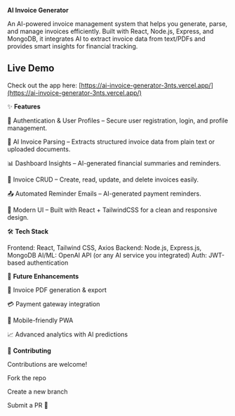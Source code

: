 **AI Invoice Generator**

An AI-powered invoice management system that helps you generate, parse, and manage invoices efficiently. Built with React, Node.js, Express, and MongoDB, it integrates AI to extract invoice data from text/PDFs and provides smart insights for financial tracking.

## Live Demo
Check out the app here: [https://ai-invoice-generator-3nts.vercel.app/](https://ai-invoice-generator-3nts.vercel.app/)


✨ **Features**

🔐 Authentication & User Profiles – Secure user registration, login, and profile management.

📄 AI Invoice Parsing – Extracts structured invoice data from plain text or uploaded documents.

📊 Dashboard Insights – AI-generated financial summaries and reminders.

💾 Invoice CRUD – Create, read, update, and delete invoices easily.

📤 Automated Reminder Emails – AI-generated payment reminders.

🎨 Modern UI – Built with React + TailwindCSS for a clean and responsive design.


🛠️ **Tech Stack**

Frontend: React, Tailwind CSS, Axios
Backend: Node.js, Express.js, MongoDB
AI/ML: OpenAI API (or any AI service you integrated)
Auth: JWT-based authentication

🧠 **Future Enhancements**

📑 Invoice PDF generation & export

💳 Payment gateway integration

📱 Mobile-friendly PWA

📈 Advanced analytics with AI predictions

🤝 **Contributing**

Contributions are welcome!

Fork the repo

Create a new branch

Submit a PR 🚀
